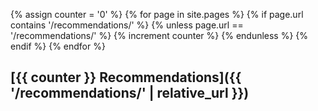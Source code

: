 ---
---

{% assign counter = '0' %}
{% for page in site.pages %}
{% if page.url contains '/recommendations/' %}
{% unless page.url == '/recommendations/' %}
{% increment counter %}
{% endunless %}
{% endif %}
{% endfor %}

## [{{ counter }} Recommendations]({{ '/recommendations/' | relative_url }})
